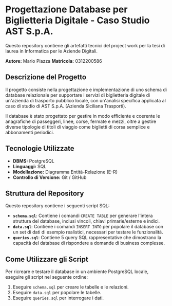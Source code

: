 # Progettazione Database per Biglietteria Digitale - Caso Studio AST S.p.A.

Questo repository contiene gli artefatti tecnici del project work per la tesi di laurea in Informatica per le Aziende Digitali.

**Autore:** Mario Piazza
**Matricola:** 0312200586

## Descrizione del Progetto

Il progetto consiste nella progettazione e implementazione di uno schema di database relazionale per supportare i servizi di biglietteria digitale di un'azienda di trasporto pubblico locale, con un'analisi specifica applicata al caso di studio di AST S.p.A. (Azienda Siciliana Trasporti).

Il database è stato progettato per gestire in modo efficiente e coerente le anagrafiche di passeggeri, linee, corse, fermate e mezzi, oltre a gestire diverse tipologie di titoli di viaggio come biglietti di corsa semplice e abbonamenti periodici.

## Tecnologie Utilizzate

* **DBMS:** PostgreSQL
* **Linguaggi:** SQL
* **Modellazione:** Diagramma Entità-Relazione (E-R)
* **Controllo di Versione:** Git / GitHub

## Struttura del Repository

Questo repository contiene i seguenti script SQL:

* **`schema.sql`**: Contiene i comandi `CREATE TABLE` per generare l'intera struttura del database, inclusi vincoli, chiavi primarie/esterne e indici.
* **`data.sql`**: Contiene i comandi `INSERT INTO` per popolare il database con un set di dati di esempio realistici, necessari per testare le funzionalità.
* **`queries.sql`**: Contiene 5 query SQL rappresentative che dimostrano la capacità del database di rispondere a domande di business complesse.

## Come Utilizzare gli Script

Per ricreare e testare il database in un ambiente PostgreSQL locale, eseguire gli script nel seguente ordine:

1.  Eseguire `schema.sql` per creare le tabelle e le relazioni.
2.  Eseguire `data.sql` per popolare le tabelle.
3.  Eseguire `queries.sql` per interrogare i dati.
